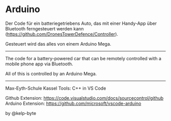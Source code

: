 # Arduino

Der Code für ein batteriegetriebens Auto, das mit einer Handy-App über Bluetooth ferngesteuert werden kann (https://github.com/DronesTowerDefence/Controller).

Gesteuert wird das alles von einem Arduino Mega.


<hr>
The code for a battery-powered car that can be remotely controlled with a mobile phone app via Bluetooth.

All of this is controlled by an Arduino Mega.

<hr>

Max-Eyth-Schule Kassel
Tools: C++ in VS Code

Github Extension: https://code.visualstudio.com/docs/sourcecontrol/github <br>
Arduino Extension: https://github.com/microsoft/vscode-arduino <br>

by @kelp-byte
